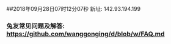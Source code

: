 ##2018年09月28日07时12分07秒 新址: 142.93.194.199
### 兔友常见问题及解答: https://github.com/wanggonging/d/blob/w/FAQ.md
